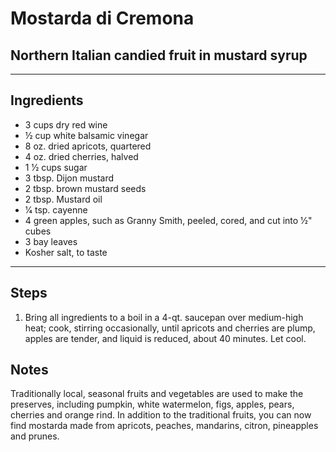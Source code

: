 # Mostarda di Cremona

## Northern Italian candied fruit in mustard syrup

---

## Ingredients

* 3 cups dry red wine
* ½ cup white balsamic vinegar
* 8 oz. dried apricots, quartered
* 4 oz. dried cherries, halved
* 1 1⁄2 cups sugar
* 3 tbsp. Dijon mustard
* 2 tbsp. brown mustard seeds
* 2 tbsp. Mustard oil
* 1⁄4 tsp. cayenne
* 4 green apples, such as Granny Smith, peeled, cored, and cut into 1⁄2" cubes
* 3 bay leaves
* Kosher salt, to taste


---

## Steps

1.  Bring all ingredients to a boil in a 4-qt. saucepan over medium-high heat; cook, stirring occasionally, until apricots and cherries are plump, apples are tender, and liquid is reduced, about 40 minutes. Let cool.

## Notes

Traditionally local, seasonal fruits and vegetables are used to make the preserves, including pumpkin, white watermelon, figs, apples, pears, cherries and orange rind.  In addition to the traditional fruits, you can now find mostarda made from apricots, peaches, mandarins, citron, pineapples and prunes.